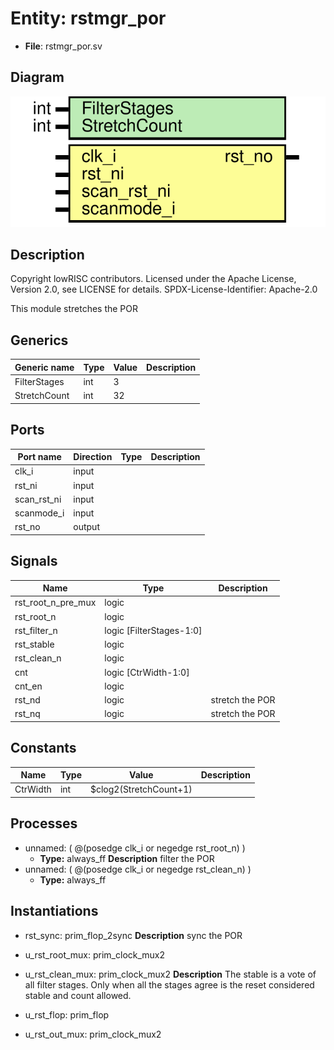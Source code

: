 # Entity: rstmgr_por

- **File**: rstmgr_por.sv
## Diagram

![Diagram](rstmgr_por.svg "Diagram")
## Description

 Copyright lowRISC contributors.
 Licensed under the Apache License, Version 2.0, see LICENSE for details.
 SPDX-License-Identifier: Apache-2.0

 This module stretches the POR


## Generics

| Generic name | Type | Value | Description |
| ------------ | ---- | ----- | ----------- |
| FilterStages | int  | 3     |             |
| StretchCount | int  | 32    |             |
## Ports

| Port name   | Direction | Type | Description |
| ----------- | --------- | ---- | ----------- |
| clk_i       | input     |      |             |
| rst_ni      | input     |      |             |
| scan_rst_ni | input     |      |             |
| scanmode_i  | input     |      |             |
| rst_no      | output    |      |             |
## Signals

| Name               | Type                     | Description       |
| ------------------ | ------------------------ | ----------------- |
| rst_root_n_pre_mux | logic                    |                   |
| rst_root_n         | logic                    |                   |
| rst_filter_n       | logic [FilterStages-1:0] |                   |
| rst_stable         | logic                    |                   |
| rst_clean_n        | logic                    |                   |
| cnt                | logic [CtrWidth-1:0]     |                   |
| cnt_en             | logic                    |                   |
| rst_nd             | logic                    |  stretch the POR  |
| rst_nq             | logic                    |  stretch the POR  |
## Constants

| Name     | Type | Value                  | Description |
| -------- | ---- | ---------------------- | ----------- |
| CtrWidth | int  | $clog2(StretchCount+1) |             |
## Processes
- unnamed: ( @(posedge clk_i or negedge rst_root_n) )
  - **Type:** always_ff
**Description**
 filter the POR 
- unnamed: ( @(posedge clk_i or negedge rst_clean_n) )
  - **Type:** always_ff
## Instantiations

- rst_sync: prim_flop_2sync
**Description**
 sync the POR

- u_rst_root_mux: prim_clock_mux2
- u_rst_clean_mux: prim_clock_mux2
**Description**
 The stable is a vote of all filter stages.
 Only when all the stages agree is the reset considered stable and count allowed.

- u_rst_flop: prim_flop
- u_rst_out_mux: prim_clock_mux2
